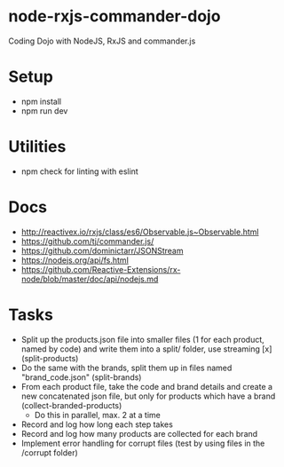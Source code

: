 # node-rxjs-commander-dojo
Coding Dojo with NodeJS, RxJS and commander.js

# Setup

- npm install
- npm run dev

# Utilities
- npm check for linting with eslint

# Docs
- http://reactivex.io/rxjs/class/es6/Observable.js~Observable.html
- https://github.com/tj/commander.js/
- https://github.com/dominictarr/JSONStream
- https://nodejs.org/api/fs.html
- https://github.com/Reactive-Extensions/rx-node/blob/master/doc/api/nodejs.md

# Tasks

- Split up the products.json file into smaller files (1 for each product, named by code) and write them into a split/ folder, use streaming [x] (split-products)
- Do the same with the brands, split them up in files named "brand_code.json" (split-brands)
- From each product file, take the code and brand details and create a new concatenated json file, but only for products which have a brand (collect-branded-products)
    - Do this in parallel, max. 2 at a time
- Record and log how long each step takes
- Record and log how many products are collected for each brand
- Implement error handling for corrupt files (test by using files in the /corrupt folder)
